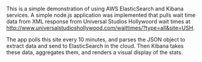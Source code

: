 This is a simple demonstration of using AWS ElasticSearch and Kibana services.
A simple node.js application was implemented that pulls wait time data from XML response from Universal Studios Hollywoord wait times
at http://www.universalstudioshollywood.com/waittimes/?type=all&site=USH.

The app polls this site every 10 minutes, and parses the JSON object to extract data and send to 
ElasticSearch in the cloud. Then Kibana takes these data, aggregates them, and renders a visual display of the stats.
